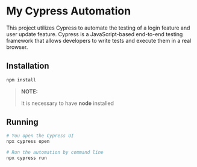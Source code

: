 # My Cypress Automation

This project utilizes Cypress to automate the testing of a login feature and user update feature. Cypress is a JavaScript-based end-to-end testing framework that allows developers to write tests and execute them in a real browser.

## Installation
```bash
npm install
```
> **NOTE:**
> 
> It is necessary to have **node** installed

## Running
```bash
# You open the Cypress UI
npx cypress open

# Run the automation by command line
npx cypress run
```
